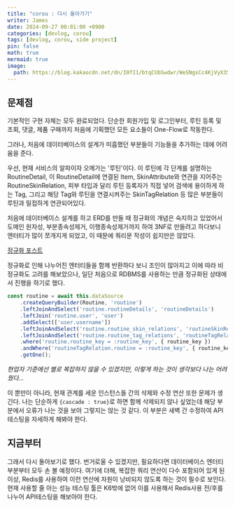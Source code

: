 ```yaml
---
title: "corou : 다시 돌아가기"
writer: James
date: 2024-09-27 00:01:00 +0900
categories: [devlog, corou]
tags: [devlog, corou, side project]
pin: false
math: true
mermaid: true
image:
  path: https://blog.kakaocdn.net/dn/I0fI1/btqCUbSwdwr/WeSNgsCc4KjVyX35SUiSH1/img.png
---
```


## 문제점

기본적인 구현 자체는 모두 완료되었다. 단순한 회원가입 및 로그인부터, 루틴 등록 및 조회, 댓글, 제품 구매까지 처음에 기획했던 모든 요소들이 One-Flow로 작동한다.  

그러나, 처음에 데이터베이스의 설계가 미흡했던 부분들이 기능들을 추가하는 데에 어려움을 준다.  

우선, 현재 서비스의 알파이자 오메가는 '루틴'이다. 이 루틴에 각 단계를 설명하는 RoutineDetail, 이 RoutineDetail에 연결된 Item, SkinAttribute와 연관을 지어주는 RoutineSkinRelation, 피부 타입과 달리 루틴 등록자가 직접 넣어 검색에 용이하게 하는 Tag, 그리고 해당 Tag와 루틴을 연결시켜주는 SkinTagRelation 등 많은 부분들이 루틴과 밀접하게 연관되어있다.  

처음에 데이터베이스 설계를 하고 ERD를 만들 때 정규화의 개념은 숙지하고 있었어서 도메인 원자성, 부분종속성제거, 이행종속성제거까지 하여 3NF로 만들려고 하다보니 엔터티가 많이 쪼개지게 되었고, 이 때문에 쿼리문 작성이 쉽지만은 않았다.  

[정규화 포스트](https://jaenam615.github.io/posts/sqld4/)  

정규화로 인해 나누어진 엔터티들을 함께 반환하다 보니 조인이 많아지고 이에 따라 비정규화도 고려를 해보았으나, 일단 처음으로 RDBMS를 사용하는 만큼 정규화된 상태에서 진행을 하기로 했다.  

```typescript
const routine = await this.dataSource
    .createQueryBuilder(Routine, 'routine')
    .leftJoinAndSelect('routine.routineDetails', 'routineDetails')
    .leftJoin('routine.user', 'user')
    .addSelect(['user.username'])
    .leftJoinAndSelect('routine.routine_skin_relations', 'routineSkinRelation')
    .leftJoinAndSelect('routine.routine_tag_relations', 'routineTagRelation')
    .where('routine.routine_key = :routine_key', { routine_key })
    .andWhere('routineTagRelation.routine = :routine_key', { routine_key })
    .getOne();
```
*현업자 기준에선 별로 복잡하지 않을 수 있겠지만, 이렇게 하는 것이 생각보다 나는 어려웠다...*  

이 뿐만이 아니라, 현재 관계를 세운 인스턴스들 간의 삭제와 수정 연산 또한 문제가 생긴다. 나는 단순하게 `{cascade : true}`로 하면 함께 삭제되지 않나 싶었는데 해당 부분에서 오류가 나는 것을 보아 그렇지는 않는 것 같다. 이 부분은 새벽 간 수정하여 API테스팅을 자세하게 해봐야 한다.  


## 지금부터  

그래서 다시 돌아보기로 했다. 번거로울 수 있겠지만, 필요하다면 데이터베이스 엔터티 부분부터 모두 손 볼 예정이다. 여기에 더해, 복잡한 쿼리 연산이 다수 포함되어 있게 된 이상, Redis를 사용하여 이런 연산에 자원이 낭비되지 않도록 하는 것이 필수로 보인다. 현재 사용할 줄 아는 성능 테스팅 툴은 K6밖에 없어 이를 사용해서 Redis사용 전/후를 나누어 API테스팅을 해보아야 한다.  

